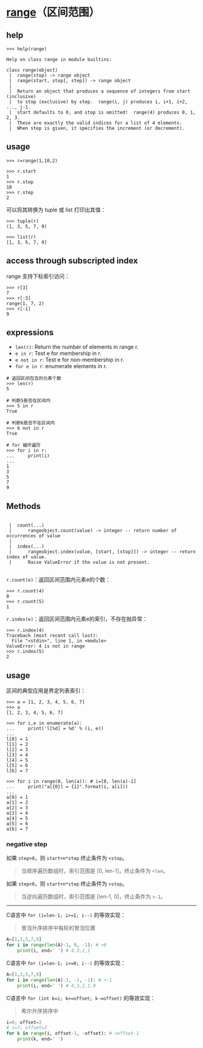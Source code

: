 # [range](https://docs.python.org/3/library/stdtypes.html#range)（区间范围）

## help

```Shell
>>> help(range)

Help on class range in module builtins:

class range(object)
 |  range(stop) -> range object
 |  range(start, stop[, step]) -> range object
 |
 |  Return an object that produces a sequence of integers from start (inclusive)
 |  to stop (exclusive) by step.  range(i, j) produces i, i+1, i+2, ..., j-1.
 |  start defaults to 0, and stop is omitted!  range(4) produces 0, 1, 2, 3.
 |  These are exactly the valid indices for a list of 4 elements.
 |  When step is given, it specifies the increment (or decrement).
```

## usage

```shell
>>> r=range(1,10,2)

>>> r.start
1
>>> r.stop
10
>>> r.step
2
```

可以将其转换为 tuple 或 list 打印出其值：

```
>>> tuple(r)
(1, 3, 5, 7, 9)

>>> list(r)
[1, 3, 5, 7, 9]
```

## access through subscripted index

range 支持下标索引访问：

```shell
>>> r[3]
7
>>> r[:3]
range(1, 7, 2)
>>> r[-1]
9
```

## expressions

- `len(r)`: Return the number of elements in range r.  
- `e in r`: Test e for membership in r.  
- `e not in r`: Test e for non-membership in r.  
- `for e in r`: enumerate elements in r.  

```shell
# 返回区间包含的元素个数
>>> len(r)
5

# 判断5是否在区间内
>>> 5 in r
True

# 判断6是否不在区间内
>>> 6 not in r
True

# for 循环遍历
>>> for i in r:
...     print(i)
... 
1
3
5
7
9
```

## Methods

```shell

 |  count(...)
 |      rangeobject.count(value) -> integer -- return number of occurrences of value
 |  
 |  index(...)
 |      rangeobject.index(value, [start, [stop]]) -> integer -- return index of value.
 |      Raise ValueError if the value is not present.
 
```

`r.count(e)`：返回区间范围内元素e的个数：

```shell
>>> r.count(4)
0
>>> r.count(5)
1
```

`r.index(e)`：返回区间范围内元素e的索引，不存在抛异常：

```shell
>>> r.index(4)
Traceback (most recent call last):
  File "<stdin>", line 1, in <module>
ValueError: 4 is not in range
>>> r.index(5)
2
```

## usage

区间的典型应用是界定列表索引：

```
>>> a = [1, 2, 3, 4, 5, 6, 7]
>>> a
[1, 2, 3, 4, 5, 6, 7]

>>> for i,e in enumerate(a):
...     print('l[%d] = %d' % (i, e))
...
l[0] = 1
l[1] = 2
l[2] = 3
l[3] = 4
l[4] = 5
l[5] = 6
l[6] = 7

>>> for i in range(0, len(a)): # i=[0, len(a)-1]
...     print("a[{0}] = {1}".format(i, a[i]))
...
a[0] = 1
a[1] = 2
a[2] = 3
a[3] = 4
a[4] = 5
a[5] = 6
a[6] = 7
```

### negative step

如果 `step>0`，则 `start+n*step` 终止条件为 `<stop`。

> 当顺序遍历数组时，索引范围是 [0, len-1]，终止条件为 `<len`。

如果 `step<0`，则 `start+n*step` 终止条件为 `>stop`。

> 当逆向遍历数组时，索引范围是 [len-1, 0]，终止条件为 `>-1`。

---

C语言中 `for (i=len-1; i>=1; i--)` 的等效实现：

> 冒泡升序排序中每轮的冒泡位置

```Python
A=[1,3,5,7,9]
for i in range(len(A)-1, 0, -1): # >0
    print(i, end=' ') # 4,3,2,1
```

C语言中 `for (i=len-1; i>=0; i--)` 的等效实现：

```Python
A=[1,3,5,7,9]
for i in range(len(A)-1, -1, -1): # >-1
    print(i, end=' ') # 4,3,2,1,0
```

C语言中 `for (int k=i; k>=offset; k-=offset)` 的等效实现：

> 希尔升序排序中

```Python
i=6; offset=2
# i=7; offset=2
for k in range(i, offset-1, -offset): # >offset-1
    print(k, end=' ')
```
